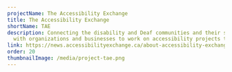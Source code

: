```yaml
---
projectName: The Accessibility Exchange
title: The Accessibility Exchange
shortName: TAE
description: Connecting the disability and Deaf communities and their supporters
  with organizations and businesses to work on accessibility projects together.
link: https://news.accessibilityexchange.ca/about-accessibility-exchange
order: 20
thumbnailImage: /media/project-tae.png
---
```

